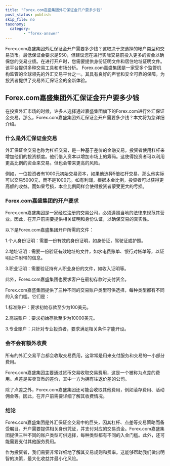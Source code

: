 ```yaml
---
title: "Forex.com嘉盛集团外汇保证金开户要多少钱"
post_status: publish
skip_file: no
taxonomy:
  category:
        - "forex-answer"
---
```


Forex.com嘉盛集团外汇保证金开户需要多少钱？这取决于您选择的帐户类型和交易货币。最低保证金要求是$50，但建议您在进行实际交易前投入更多的资金以确保您的交易业绩。在进行开户时，您需要提供身份证明文件和居住地址证明文件。该平台提供多种交易工具和市场分析。 Forex.com嘉盛集团是一家受多个监管机构监管的全球领先的外汇交易平台之一。其具有良好的声誉和安全可靠的保障，为投资者提供了交易外汇保证金的全新体验。

## Forex.com嘉盛集团外汇保证金开户要多少钱

在投资外汇市场的时候，许多人选择通过嘉盛集团旗下的Forex.com进行外汇保证金交易。那么，Forex.com嘉盛集团外汇保证金开户需要多少钱？本文将为您详细介绍。

### 什么是外汇保证金交易

外汇保证金交易也称为杠杆交易，是一种基于差价的金融交易。投资者使用杠杆来增加他们的投资额度。他们借入资本以增加市场上的筹码。这使得投资者可以利用更高比例的资金来交易。但也会带来更高的风险。

例如，一位投资者有1000元初始交易资本，如果他选择5倍杠杆交易，那么他实际可以交易5000元，而不是1000元。如有利润，根据本金比例，投资者可以获得更高额的收益。而如果亏损，本金比例同样会使得投资者蒙受更大的亏损。

### Forex.com嘉盛集团的开户要求

Forex.com嘉盛集团是一家经过注册的交易公司，必须遵照当地的法律来规范其营业。因此，在开户前需要提供相关证明和身份认证，以确保交易的真实性。

以下是Forex.com嘉盛集团开户所需的文件：

1.个人身份证明：需要一份有效的身份证明，如身份证，驾驶证或护照。

2.地址证明：需要一份验证有效地址的文件，如水电费账单、银行对帐单等，以证明证件附带的信息。

3.职业证明：需要验证持有人职业身份的文件，如收入证明等。

此外，Forex.com嘉盛集团也要求客户在最初存款时支付资金。

Forex.com嘉盛集团提供了三种不同的交易账户类型可供选择，每种类型都有不同的入金门槛。它们是：

1.标准账户：要求初始存款至少为100美元。

2.高端账户：要求初始存款至少为10000美元。

3.专业账户：只针对专业投资者，要求满足相关条件才能开设。

### 会不会有额外收费

所有的外汇交易平台都会收取交易费用，这常常是用来支付服务和交易的一小部分费用。

Forex.com嘉盛集团主要通过货币交易收取交易费用，这是一个被称为点差的费用。点差是买卖货币的差价，其中一方为拥有往返价差的公司。

除了点差之外，Forex.com嘉盛集团还可能会收取其他费用，例如滚存费用、活动佣金等。因此，在开户前需要详细了解其收费情况。

### 结论

Forex.com嘉盛集团是外汇保证金交易中的巨头，因其杠杆、点差等交易策略而备受瞩目。开户需要提供相关身份凭证，并支付对应的交易资金。Forex.com嘉盛集团提供三种不同的账户类型可供选择，每种类型都有不同的入金门槛。此外，还可能需要支付其他服务费用。

作为投资者，我们需要非常详细地了解其交易规则和费率。这能够帮助我们做出明智的决策，最大化收益并最小化风险。 
